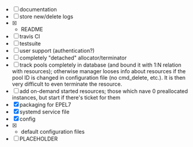 - [ ] documentation
- [ ] store new/delete logs
- [x] - README
- [ ] travis CI
- [ ]   testsuite
- [ ] user support (authentication?)
- [ ] completely "detached" allocator/terminator
- [ ] track pools completely in database (and bound it with 1:N relation with
      resources);  otherwise manager looses info about resources if the pool ID
      is changed in configuration file (no cmd_delete, etc.).  It is then very
      difficult to even terminate the resource.
- [ ] add on-demand started resources;  those which nave 0 preallocated
      instances, but start if there's ticket for them
- [x] packaging for EPEL7
- [x] systemd service file
- [x] config
- [x] - default configuration files
- [ ] PLACEHOLDER
